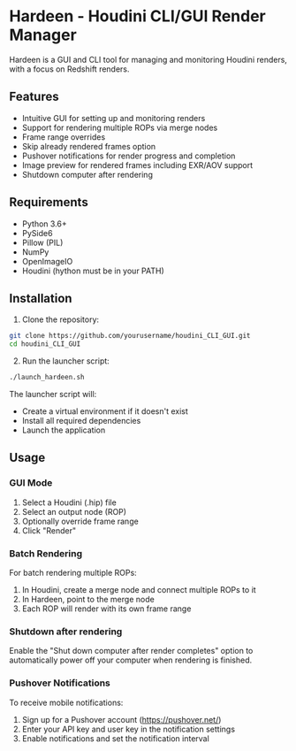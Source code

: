 # Hardeen - Houdini CLI/GUI Render Manager

Hardeen is a GUI and CLI tool for managing and monitoring Houdini renders, with a focus on Redshift renders.

## Features

- Intuitive GUI for setting up and monitoring renders
- Support for rendering multiple ROPs via merge nodes
- Frame range overrides
- Skip already rendered frames option
- Pushover notifications for render progress and completion
- Image preview for rendered frames including EXR/AOV support
- Shutdown computer after rendering

## Requirements

- Python 3.6+
- PySide6
- Pillow (PIL)
- NumPy
- OpenImageIO
- Houdini (hython must be in your PATH)

## Installation

1. Clone the repository:
```bash
git clone https://github.com/yourusername/houdini_CLI_GUI.git
cd houdini_CLI_GUI
```

2. Run the launcher script:
```bash
./launch_hardeen.sh
```

The launcher script will:
- Create a virtual environment if it doesn't exist
- Install all required dependencies
- Launch the application

## Usage

### GUI Mode

1. Select a Houdini (.hip) file
2. Select an output node (ROP)
3. Optionally override frame range
4. Click "Render"

### Batch Rendering

For batch rendering multiple ROPs:
1. In Houdini, create a merge node and connect multiple ROPs to it
2. In Hardeen, point to the merge node
3. Each ROP will render with its own frame range

### Shutdown after rendering

Enable the "Shut down computer after render completes" option to automatically power off your computer when rendering is finished.

### Pushover Notifications

To receive mobile notifications:
1. Sign up for a Pushover account (https://pushover.net/)
2. Enter your API key and user key in the notification settings
3. Enable notifications and set the notification interval
